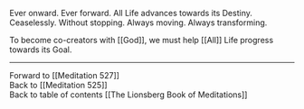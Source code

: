 Ever onward. Ever forward. All Life advances towards its Destiny. Ceaselessly. Without stopping. Always moving. Always transforming. 

To become co-creators with [[God]], we must help [[All]] Life progress towards its Goal.

___

Forward to [[Meditation 527]]  
Back to [[Meditation 525]]  
Back to table of contents [[The Lionsberg Book of Meditations]]  